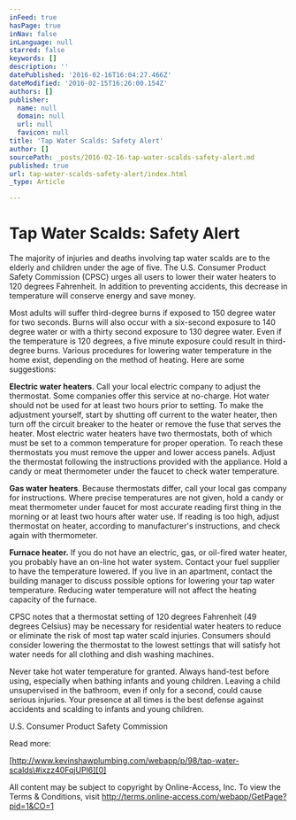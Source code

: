```yaml
---
inFeed: true
hasPage: true
inNav: false
inLanguage: null
starred: false
keywords: []
description: ''
datePublished: '2016-02-16T16:04:27.466Z'
dateModified: '2016-02-15T16:26:00.154Z'
authors: []
publisher:
  name: null
  domain: null
  url: null
  favicon: null
title: 'Tap Water Scalds: Safety Alert'
author: []
sourcePath: _posts/2016-02-16-tap-water-scalds-safety-alert.md
published: true
url: tap-water-scalds-safety-alert/index.html
_type: Article

---
```

# Tap Water Scalds: Safety Alert

The majority of injuries and deaths involving tap water scalds are to the elderly and children under the age of five. The U.S. Consumer Product Safety Commission (CPSC) urges all users to lower their water heaters to 120 degrees Fahrenheit. In addition to preventing accidents, this decrease in temperature will conserve energy and save money.

Most adults will suffer third-degree burns if exposed to 150 degree water for two seconds. Burns will also occur with a six-second exposure to 140 degree water or with a thirty second exposure to 130 degree water. Even if the temperature is 120 degrees, a five minute exposure could result in third-degree burns. Various procedures for lowering water temperature in the home exist, depending on the method of heating. Here are some suggestions:

**Electric water heaters**. Call your local electric company to adjust the thermostat. Some companies offer this service at no-charge. Hot water should not be used for at least two hours prior to setting. To make the adjustment yourself, start by shutting off current to the water heater, then turn off the circuit breaker to the heater or remove the fuse that serves the heater. Most electric water heaters have two thermostats, both of which must be set to a common temperature for proper operation. To reach these thermostats you must remove the upper and lower access panels. Adjust the thermostat following the instructions provided with the appliance. Hold a candy or meat thermometer under the faucet to check water temperature.

**Gas water heaters**. Because thermostats differ, call your local gas company for instructions. Where precise temperatures are not given, hold a candy or meat thermometer under faucet for most accurate reading first thing in the morning or at least two hours after water use. If reading is too high, adjust thermostat on heater, according to manufacturer's instructions, and check again with thermometer.

**Furnace heater.** If you do not have an electric, gas, or oil-fired water heater, you probably have an on-line hot water system. Contact your fuel supplier to have the temperature lowered. If you live in an apartment, contact the building manager to discuss possible options for lowering your tap water temperature. Reducing water temperature will not affect the heating capacity of the furnace.

CPSC notes that a thermostat setting of 120 degrees Fahrenheit (49 degrees Celsius) may be necessary for residential water heaters to reduce or eliminate the risk of most tap water scald injuries. Consumers should consider lowering the thermostat to the lowest settings that will satisfy hot water needs for all clothing and dish washing machines.

Never take hot water temperature for granted. Always hand-test before using, especially when bathing infants and young children. Leaving a child unsupervised in the bathroom, even if only for a second, could cause serious injuries. Your presence at all times is the best defense against accidents and scalding to infants and young children.

U.S. Consumer Product Safety Commission

Read more: 

[http://www.kevinshawplumbing.com/webapp/p/98/tap-water-scalds\#ixzz40FqjUPl6][0]

All content may be subject to copyright by Online-Access, Inc. To view the Terms & Conditions, visit http://terms.online-access.com/webapp/GetPage?pid=1&CO=1 

[0]: http://www.kevinshawplumbing.com/webapp/p/98/tap-water-scalds#ixzz40FqjUPl6